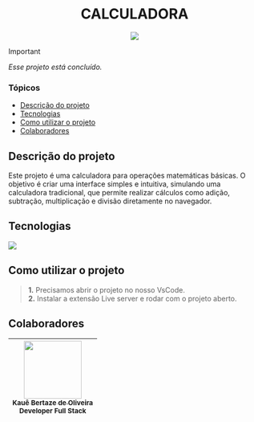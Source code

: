<h1 align="center">CALCULADORA</h1>

<p align="center">
<img loading="lazy" src="http://img.shields.io/static/v1?label=STATUS&message=CONCLUIDO&color=GREEN&style=for-the-badge"/>
</p>

> [!IMPORTANT]
> *Esse projeto está concluído.*

### Tópicos

- [Descrição do projeto](#descrição-do-projeto)
- [Tecnologias](#tecnologias)
- [Como utilizar o projeto](#como-utilizar-o-projeto)
- [Colaboradores](#colaboradores)

## Descrição do projeto

Este projeto é uma calculadora para operações matemáticas básicas. O objetivo é criar uma interface simples e intuitiva, simulando uma calculadora tradicional, que permite realizar cálculos como adição, subtração, multiplicação e divisão diretamente no navegador.

## Tecnologias

<div width="140px">
    <img src="https://skillicons.dev/icons?i=html,css,javascript,vscode" />
</div>

## Como utilizar o projeto

> **1.** Precisamos abrir o projeto no nosso VsCode.<br>
> **2.** Instalar a extensão Live server e rodar com o projeto aberto.<br>

## Colaboradores

| [<img src="https://avatars.githubusercontent.com/u/69527468?v=4" width=115><br><sub>Kauê Bertaze de Oliveira</sub>](https://github.com/KaueTTS)<br><sub>Developer Full Stack</sub> |
| :---:
